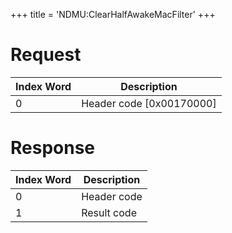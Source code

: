 +++
title = 'NDMU:ClearHalfAwakeMacFilter'
+++

# Request

| Index Word | Description                |
|------------|----------------------------|
| 0          | Header code \[0x00170000\] |

# Response

| Index Word | Description |
|------------|-------------|
| 0          | Header code |
| 1          | Result code |
